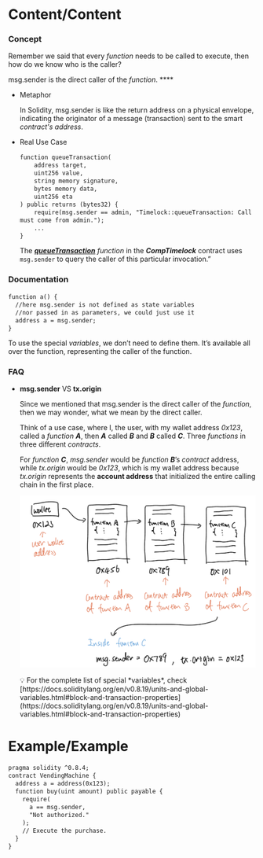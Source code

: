 # Content/Content

### Concept

Remember we said that every *function* needs to be called to execute, then how do we know who is the caller? 

msg.sender is the direct caller of the *function*.  ****

- Metaphor
    
    In Solidity, msg.sender is like the return address on a physical envelope, indicating the originator of a message (transaction) sent to the smart *contract's address*.
    
- Real Use Case
    
    ```solidity
    function queueTransaction(
        address target,
        uint256 value,
        string memory signature,
        bytes memory data,
        uint256 eta
    ) public returns (bytes32) {
        require(msg.sender == admin, "Timelock::queueTransaction: Call must come from admin.");
        ...
    }
    ```
    
    The ***[queueTransaction](https://github.com/OpenZeppelin/openzeppelin-contracts/blob/9ef69c03d13230aeff24d91cb54c9d24c4de7c8b/contracts/mocks/compound/CompTimelock.sol#L102-L120)** function* in the ***CompTimelock*** contract uses `msg.sender` to query the caller of this particular invocation.”
    

### Documentation

```solidity
function a() {
  //here msg.sender is not defined as state variables
  //nor passed in as parameters, we could just use it
  address a = msg.sender;
}
```

To use the special *variables*, we don’t need to define them. It’s available all over the function, representing the caller of the function.

 

### FAQ

- **msg.sender** VS **tx.origin**
    
    Since we mentioned that msg.sender is the direct caller of the *function*, then we may wonder, what we mean by the direct caller. 
    
    Think of a use case, where I, the user, with my wallet address *0x123*, called a *function **A***, then ***A*** called ***B*** and ***B*** called ***C***. Three *functions* in three different *contracts*.
    
    For *function **C***, *msg.sender* would be *function **B***’s *contract* address, while *tx.origin* would be *0x123*, which is my wallet address because *tx.origin* represents the **account address** that initialized the entire calling chain in the first place. 
    
    ![IMG_D3C006917175-1.jpeg](./img/3-1.jpeg)
    
    <aside>
    💡 For the complete list of special *variables*, check [https://docs.soliditylang.org/en/v0.8.19/units-and-global-variables.html#block-and-transaction-properties](https://docs.soliditylang.org/en/v0.8.19/units-and-global-variables.html#block-and-transaction-properties)
    
    </aside>
    

# Example/Example

```solidity
pragma solidity ^0.8.4;
contract VendingMachine {
  address a = address(0x123);
  function buy(uint amount) public payable {
    require(
      a == msg.sender,
      "Not authorized."
    );
    // Execute the purchase.
  }
}
```
